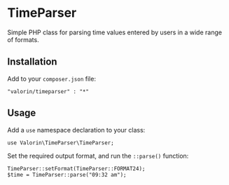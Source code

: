 TimeParser
==========

Simple PHP class for parsing time values entered by users in a wide range of formats.

Installation
-----------

Add to your `composer.json` file:

```
"valorin/timeparser" : "*"
```

Usage
-----

Add a `use` namespace declaration to your class:

```
use Valorin\TimeParser\TimeParser;
```

Set the required output format, and run the `::parse()` function:

```
TimeParser::setFormat(TimeParser::FORMAT24);
$time = TimeParser::parse("09:32 am");
```
